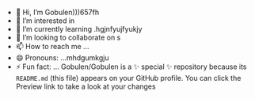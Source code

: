 - 👋 Hi, I’m Gobulen)))657fh
- 👀 I’m interested in 
- 🌱 I’m currently learning .hgjnfyujfyukjy
- 💞️ I’m looking to collaborate on s
- 📫 How to reach me ...
- 😄 Pronouns: ...mhdgumkgju
- ⚡ Fun fact: ...
Gobulen/Gobulen is a ✨ special ✨ repository because its `README.md` (this file) appears on your GitHub profile.
You can click the Preview link to take a look at your changes

